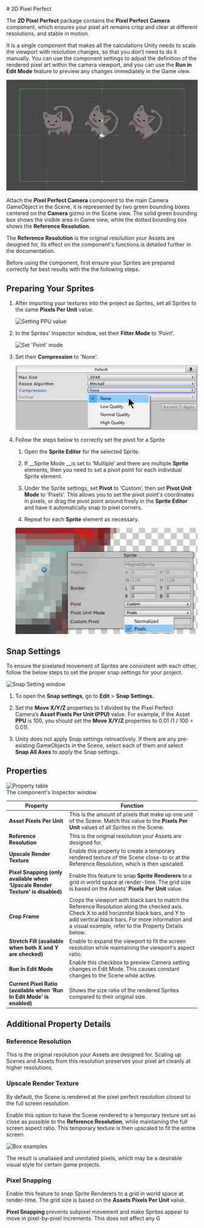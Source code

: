                                                                                                                                                                                                                                                                                                                                                                                                                                                                                                                                 # 2D Pixel Perfect

The __2D Pixel Perfect__ package contains the __Pixel Perfect Camera__ component, which ensures your pixel art remains crisp and clear at different resolutions, and stable in motion. 

It is a single component that makes all the calculations Unity needs to scale the viewport with resolution changes, so that you don’t need to do it manually. You can use the component settings to adjust the definition of the rendered pixel art within the camera viewport, and you can use the __Run in Edit Mode__ feature to preview any changes immediately in the Game view.

![Pixel Perfect Camera gizmo](images/2D_Pix_image_0.png)  

Attach the __Pixel Perfect Camera__ component to the main Camera GameObject in the Scene, it is represented by two green bounding boxes centered on the __Camera__ gizmo in the Scene view. The solid green bounding box shows the visible area in Game view, while the dotted bounding box shows the __Reference Resolution.__

The __Reference Resolution__ is the original resolution your Assets are designed for, its effect on the component's functions is detailed further in the documentation.

Before using the component, first ensure your Sprites are prepared correctly for best results with the the following steps.

## Preparing Your Sprites

1. After importing your textures into the project as Sprites, set all Sprites to the same __Pixels Per Unit__ value.

    ![Setting PPU value](images/2D_Pix_image_1.png)
    
2. In the Sprites' Inspector window, set their __Filter Mode__ to ‘Point’.

    ![Set 'Point' mode](images/2D_Pix_image_2.png)
    
3. Set their __Compression__ to 'None'.

    ![Set 'None' compression](images/2D_Pix_image_3.png)
    
4. Follow the steps below to correctly set the pivot for a Sprite

    1. Open the __Sprite Editor__ for the selected Sprite.
    
    2. If __Sprite Mode __is set to ‘Multiple’ and there are multiple __Sprite__ elements,  then you need to set a pivot point for each individual Sprite element.
    
    3. Under the Sprite settings, set __Pivot__ to ‘Custom’, then set __Pivot Unit Mode__ to ‘Pixels’. This allows you to set the pivot point's coordinates in pixels, or drag the pivot point around freely in the __Sprite Editor__ and have it automatically snap to pixel corners.
    
    4. Repeat for each __Sprite__ element as necessary.
    
    ![Setting the Sprite’s Pivot](images/2D_Pix_image_4.png)

## Snap Settings

To ensure the pixelated movement of Sprites are consistent with each other, follow the below steps to set the proper snap settings for your project.

![Snap Setting window](images/2D_Pix_image_5.png)

1. To open the __Snap settings__, go to __Edit__ > __Snap Settings.__
   
2. Set the __Move X/Y/Z__ properties to 1 divided by the Pixel Perfect Camera’s __Asset Pixels Per Unit (PPU)__ value. For example, if the Asset __PPU__ is 100, you should set the __Move X/Y/Z__ properties to 0.01 (1 / 100 = 0.01).
   
3. Unity does not apply Snap settings retroactively. If there are any pre-existing GameObjects in the Scene, select each of them and select __Snap All Axes__ to apply the Snap settings.

## Properties

![Property table](images/2D_Pix_image_6.png)  
The component's Inspector window

|__Property__|__Function__|
| --- | --- |
|__Asset Pixels Per Unit__|This is the amount of pixels that make up one unit of the Scene. Match this value to the __Pixels Per Unit__ values of all Sprites in the Scene.|
|__Reference Resolution__|This is the original resolution your Assets are designed for.|
|__Upscale Render Texture__|Enable this property to create a temporary rendered texture of the Scene close-to or at the Reference Resolution, which is then upscaled.|
|__Pixel Snapping (only available when ‘Upscale Render Texture’ is disabled)__|Enable this feature to snap __Sprite Renderers__ to a grid in world space at render-time. The grid size is based on the Assets’ __Pixels Per Unit__ value.|
|__Crop Frame__|Crops the viewport with black bars to match the Reference Resolution along the checked axis. Check X to add horizontal black bars, and Y to add vertical black bars. For more information and a visual example, refer to the Property Details below.|
|__Stretch Fill (available when both X and Y are checked)__|Enable to expand the viewport to fit the screen resolution while maintaining the viewport's aspect ratio.|
|__Run In Edit Mode__| Enable this checkbox to preview Camera setting changes in Edit Mode. This causes constant changes to the Scene while active. |
|__Current Pixel Ratio (available when ‘Run In Edit Mode’ is enabled)__|Shows the size ratio of the rendered Sprites compared to their original size.|

## Additional Property Details

### Reference Resolution

This is the original resolution your Assets are designed for. Scaling up Scenes and Assets from this resolution preserves your pixel art cleanly at higher resolutions.

### Upscale Render Texture

By default, the Scene is rendered at the pixel perfect resolution closest to the full screen resolution. 

Enable this option to have the Scene rendered to a temporary texture set as close as possible to the __Reference Resolution__, while maintaining the full screen aspect ratio. This temporary texture is then upscaled to fit the entire screen.

![Box examples](images/2D_Pix_image_7.png)

The result is unaliased and unrotated pixels, which may be a desirable visual style for certain game projects.

### Pixel Snapping

Enable this feature to snap Sprite Renderers to a grid in world space at render-time. The grid size is based on the __Assets Pixels Per Unit__ value. 

__Pixel Snapping__ prevents subpixel movement and make Sprites appear to move in pixel-by-pixel increments. This does not affect any G